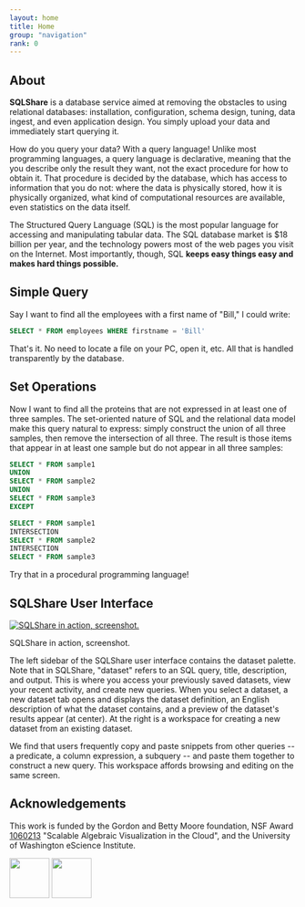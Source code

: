 ```yaml
---
layout: home
title: Home
group: "navigation"
rank: 0
---
```


## About

**SQLShare** is a database service aimed at removing the obstacles to using relational databases: installation, configuration, schema design, tuning, data ingest, and even application design. You simply upload your data and immediately start querying it.

How do you query your data? With a query language! Unlike most programming languages, a query language is declarative, meaning that the you describe only the result they want, not the exact procedure for how to obtain it. That procedure is decided by the database, which has access to information that you do not: where the data is physically stored, how it is physically organized, what kind of computational resources are available, even statistics on the data itself.

The Structured Query Language (SQL) is the most popular language for accessing and manipulating tabular data. The SQL database market is $18 billion per year, and the technology powers most of the web pages you visit on the Internet.  Most importantly, though, SQL **keeps easy things easy and makes hard things possible.**

## Simple Query

Say I want to find all the employees with a first name of "Bill," I could write:


```sql
SELECT * FROM employees WHERE firstname = 'Bill'
```


That's it. No need to locate a file on your PC, open it, etc.  All that is handled transparently by the database.

## Set Operations

Now I want to find all the proteins that are not expressed in at least one of three samples. The set-oriented nature of SQL and the relational data model make this query natural to express: simply construct the union of all three samples, then remove the intersection of all three. The result is those items that appear in at least one sample but do not appear in all three samples:


```sql
SELECT * FROM sample1
UNION 
SELECT * FROM sample2
UNION
SELECT * FROM sample3
EXCEPT

SELECT * FROM sample1
INTERSECTION
SELECT * FROM sample2
INTERSECTION
SELECT * FROM sample3
```


Try that in a procedural programming language!

## SQLShare User Interface

<div class="with-caption">
    <a href='https://sqlshare.escience.washington.edu/'><img src="{{ site.baseurl}}/images/ss-screenshot.png" class="img-responsive" alt="SQLShare in action, screenshot."></a>
    <p class="text-center text-muted">SQLShare in action, screenshot.</p>
</div>

The left sidebar of the SQLShare user interface contains the dataset palette. Note that in SQLShare, "dataset" refers to an SQL query, title, description, and output. This is where you access your previously saved datasets, view your recent activity, and create new queries. When you select a dataset, a new dataset tab opens and displays the dataset definition, an English description of what the dataset contains, and a preview of the dataset's results appear (at center). At the right is a workspace for creating a new dataset from an existing dataset.

We find that users frequently copy and paste snippets from other queries -- a predicate, a column expression, a subquery -- and paste them together to construct a new query. This workspace affords browsing and editing on the same screen.

## Acknowledgements
This work is funded by the Gordon and Betty Moore foundation, NSF Award [1060213](http://www.nsf.gov/awardsearch/showAward?AWD_ID=1060213) "Scalable Algebraic Visualization in the Cloud", and the University of Washington eScience Institute.

<div height="50" class="flexcontainer">
<img src="{{ site.baseurl}}/images/logo-moore.png" class="img-thumbnail" style="min-height:70px; height:70px;">
<img src="{{ site.baseurl}}/images/logo-nsf.jpeg" class="img-thumbnail" style="min-height:70px; height:70px;">
</div>